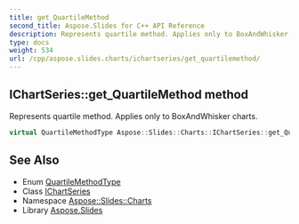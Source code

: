 ```yaml
---
title: get_QuartileMethod
second_title: Aspose.Slides for C++ API Reference
description: Represents quartile method. Applies only to BoxAndWhisker charts.
type: docs
weight: 534
url: /cpp/aspose.slides.charts/ichartseries/get_quartilemethod/
---
```

## IChartSeries::get_QuartileMethod method


Represents quartile method. Applies only to BoxAndWhisker charts.

```cpp
virtual QuartileMethodType Aspose::Slides::Charts::IChartSeries::get_QuartileMethod()=0
```

## See Also

* Enum [QuartileMethodType](../../quartilemethodtype/)
* Class [IChartSeries](../)
* Namespace [Aspose::Slides::Charts](../../)
* Library [Aspose.Slides](../../../)
